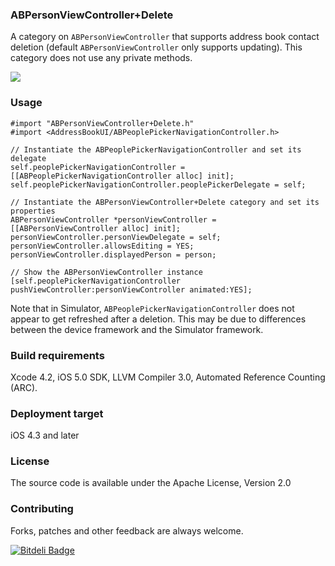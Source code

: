 ### ABPersonViewController+Delete
A category on `ABPersonViewController` that supports address book contact deletion (default `ABPersonViewController` only supports updating). This category does not use any private methods.

![](http://i.imgur.com/Edf6Zle.png)

### Usage
    #import "ABPersonViewController+Delete.h"
    #import <AddressBookUI/ABPeoplePickerNavigationController.h>
    
    // Instantiate the ABPeoplePickerNavigationController and set its delegate
    self.peoplePickerNavigationController = [[ABPeoplePickerNavigationController alloc] init];
    self.peoplePickerNavigationController.peoplePickerDelegate = self;

    // Instantiate the ABPersonViewController+Delete category and set its properties
    ABPersonViewController *personViewController = [[ABPersonViewController alloc] init];
    personViewController.personViewDelegate = self;
    personViewController.allowsEditing = YES;
    personViewController.displayedPerson = person;

    // Show the ABPersonViewController instance
    [self.peoplePickerNavigationController pushViewController:personViewController animated:YES];

Note that in Simulator, `ABPeoplePickerNavigationController` does not appear to get refreshed after a deletion. This may be due to differences between the device framework and the Simulator framework.

### Build requirements
Xcode 4.2, iOS 5.0 SDK, LLVM Compiler 3.0, Automated Reference Counting (ARC).

### Deployment target
iOS 4.3 and later

### License
The source code is available under the Apache License, Version 2.0

### Contributing
Forks, patches and other feedback are always welcome.


[![Bitdeli Badge](https://d2weczhvl823v0.cloudfront.net/shrtlist/abdelete/trend.png)](https://bitdeli.com/free "Bitdeli Badge")

